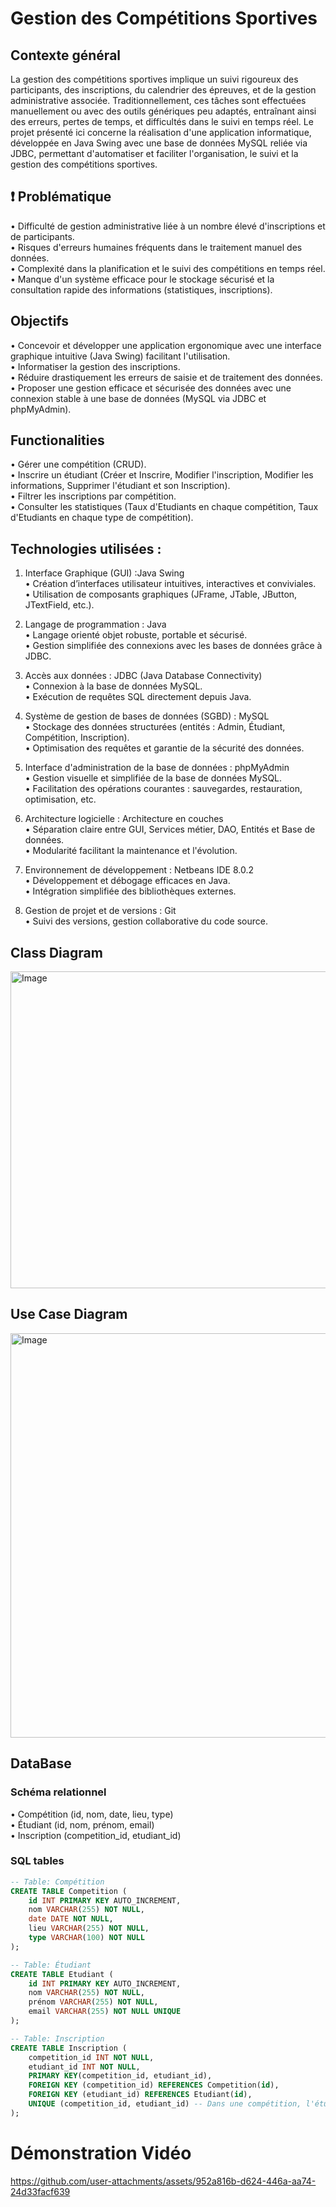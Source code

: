 # Gestion des Compétitions Sportives
## Contexte général
La gestion des compétitions sportives implique un suivi rigoureux des participants, des inscriptions, du calendrier des épreuves, et de la gestion administrative associée. Traditionnellement, ces tâches sont effectuées manuellement ou avec des outils génériques peu adaptés, entraînant ainsi des erreurs, pertes de temps, et difficultés dans le suivi en temps réel.
Le projet présenté ici concerne la réalisation d'une application informatique, développée en Java Swing avec une base de données MySQL reliée via JDBC, permettant d'automatiser et faciliter l'organisation, le suivi et la gestion des compétitions sportives.  

## ❗ Problématique
• Difficulté de gestion administrative liée à un nombre élevé d'inscriptions et de participants.  
• Risques d'erreurs humaines fréquents dans le traitement manuel des données.  
• Complexité dans la planification et le suivi des compétitions en temps réel.  
• Manque d'un système efficace pour le stockage sécurisé et la consultation rapide des informations (statistiques, inscriptions).

## Objectifs
• Concevoir et développer une application ergonomique avec une interface graphique intuitive (Java Swing) facilitant l'utilisation.  
• Informatiser la gestion des inscriptions.  
• Réduire drastiquement les erreurs de saisie et de traitement des données.  
• Proposer une gestion efficace et sécurisée des données avec une connexion stable à une base de données (MySQL via JDBC et phpMyAdmin).

## Functionalities
• Gérer une compétition (CRUD).  
• Inscrire un étudiant (Créer et Inscrire, Modifier l'inscription, Modifier les informations, Supprimer l'étudiant et son Inscription).  
• Filtrer les inscriptions par compétition.  
• Consulter les statistiques (Taux d'Etudiants en chaque compétition, Taux d'Etudiants en chaque type de compétition).

## Technologies utilisées :
1. Interface Graphique (GUI) :Java Swing  
 • Création d’interfaces utilisateur intuitives, interactives et conviviales.  
 • Utilisation de composants graphiques (JFrame, JTable, JButton, JTextField, etc.).

2. Langage de programmation : Java  
 • Langage orienté objet robuste, portable et sécurisé.  
 • Gestion simplifiée des connexions avec les bases de données grâce à JDBC.

3. Accès aux données : JDBC (Java Database Connectivity)  
 • Connexion à la base de données MySQL.  
 • Exécution de requêtes SQL directement depuis Java.

4. Système de gestion de bases de données (SGBD) : MySQL  
 • Stockage des données structurées (entités : Admin, Étudiant, Compétition, Inscription).  
 • Optimisation des requêtes et garantie de la sécurité des données.

5. Interface d'administration de la base de données : phpMyAdmin  
 • Gestion visuelle et simplifiée de la base de données MySQL.  
 • Facilitation des opérations courantes : sauvegardes, restauration, optimisation, etc.

6. Architecture logicielle : Architecture en couches  
 • Séparation claire entre GUI, Services métier, DAO, Entités et Base de données.  
 • Modularité facilitant la maintenance et l'évolution.

7. Environnement de développement : Netbeans IDE 8.0.2  
 • Développement et débogage efficaces en Java.  
 • Intégration simplifiée des bibliothèques externes.

8. Gestion de projet et de versions : Git  
 • Suivi des versions, gestion collaborative du code source.


## Class Diagram
<img width="507" alt="Image" src="https://github.com/user-attachments/assets/5a61eeb6-7921-47ed-9ebb-a95cb621e201" />

## Use Case Diagram
<img width="647" alt="Image" src="https://github.com/user-attachments/assets/45750b97-ff35-4b47-bb73-9afbee3d0a74" />

## DataBase
### Schéma relationnel 
 • Compétition (id, nom, date, lieu, type)  
 • Étudiant (id, nom, prénom, email)  
 • Inscription (competition_id, etudiant_id)

### SQL tables 

```sql
-- Table: Compétition
CREATE TABLE Competition (
    id INT PRIMARY KEY AUTO_INCREMENT,
    nom VARCHAR(255) NOT NULL,
    date DATE NOT NULL,
    lieu VARCHAR(255) NOT NULL,
    type VARCHAR(100) NOT NULL
);

-- Table: Étudiant
CREATE TABLE Etudiant (
    id INT PRIMARY KEY AUTO_INCREMENT,
    nom VARCHAR(255) NOT NULL,
    prénom VARCHAR(255) NOT NULL,
    email VARCHAR(255) NOT NULL UNIQUE
);

-- Table: Inscription
CREATE TABLE Inscription (
    competition_id INT NOT NULL,
    etudiant_id INT NOT NULL,
    PRIMARY KEY(competition_id, etudiant_id),
    FOREIGN KEY (competition_id) REFERENCES Competition(id),
    FOREIGN KEY (etudiant_id) REFERENCES Etudiant(id),
    UNIQUE (competition_id, etudiant_id) -- Dans une compétition, l'étudiant doit être inscrit une seule fois
);
```
# Démonstration Vidéo

https://github.com/user-attachments/assets/952a816b-d624-446a-aa74-24d33facf639

